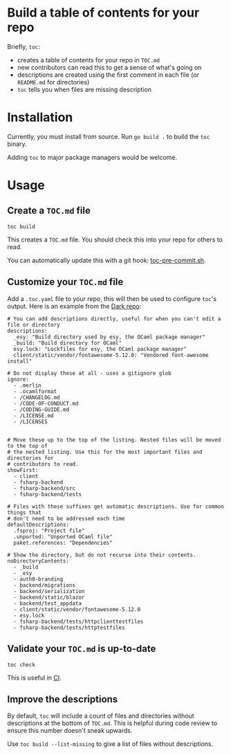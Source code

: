# Build a table of contents for your repo

Briefly, `toc`:

- creates a table of contents for your repo in `TOC.md`
- new contributors can read this to get a sense of what's going on
- descriptions are created using the first comment in each file (or `README.md` for directories)
- `toc` tells you when files are missing description

# Installation

Currently, you must install from source. Run `go build .` to build the `toc` binary.

Adding `toc` to major package managers would be welcome.

# Usage

## Create a `TOC.md` file

```
toc build
```

This creates a `TOC.md` file. You should check this into your repo for others to read.

You can automatically update this with a git hook: [toc-pre-commit.sh](toc-pre-commit.sh).

## Customize your `TOC.md` file

Add a `.toc.yaml` file to your repo, this will then be used to configure `toc`'s
output. Here is an example from the [Dark repo](https://github.com/dark/darklang):

```
# You can add descriptions directly, useful for when you can't edit a file or directory
descriptions:
  _esy: "Build directory used by esy, the OCaml package manager"
  _build: "Build directory for OCaml"
  esy.lock: "Lockfiles for esy, the OCaml package manager"
  client/static/vendor/fontawesome-5.12.0: "Vendored font-awesome install"

# Do not display these at all - uses a gitignore glob
ignore:
  - .merlin
  - .ocamlformat
  - /CHANGELOG.md
  - /CODE-OF-CONDUCT.md
  - /CODING-GUIDE.md
  - /LICENSE.md
  - /LICENSES


# Move these up to the top of the listing. Nested files will be moved to the top of
# the nested listing. Use this for the most important files and directories for
# contributors to read.
showFirst:
  - client
  - fsharp-backend
  - fsharp-backend/src
  - fsharp-backend/tests

# Files with these suffixes get automatic descriptions. Use for common things that
# don't need to be addressed each time
defaultDescriptions:
  .fsproj: "Project file"
  .unported: "Unported OCaml file"
  paket.references: "Dependencies"

# Show the directory, but do not recurse into their contents.
noDirectoryContents:
  - _build
  - _esy
  - auth0-branding
  - backend/migrations
  - backend/serialization
  - backend/static/blazor
  - backend/test_appdata
  - client/static/vendor/fontawesome-5.12.0
  - esy.lock
  - fsharp-backend/tests/httpclienttestfiles
  - fsharp-backend/tests/httptestfiles

```

## Validate your `TOC.md` is up-to-date

```
toc check
```

This is useful in [CI](https://circleci.com).

## Improve the descriptions

By default, `toc` will include a count of files and directories without descriptions
at the bottom of `TOC.md`. This is helpful during code review to ensure this number
doesn't sneak upwards.

Use `toc build --list-missing` to give a list of files without descriptions.
